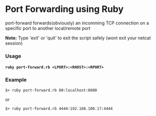 # Port Forwarding using Ruby

port-forward forwards(obviously) an incomming TCP connection on a specific port to another local/remote port

**Note:** Type 'exit' or 'quit' to exit the script safely (wont exit your netcat session)


### Usage
#### `ruby port-forward.rb <LPORT>:<RHOST>:<RPORT>`

### Example
```
$> ruby port-forward.rb 80:localhost:8080
```
or 
```
$> ruby port-forward.rb 4444:192.168.100.17:4444
```
